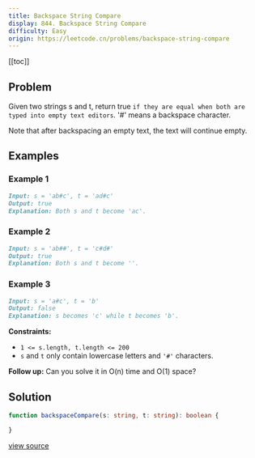 ```yaml
---
title: Backspace String Compare
display: 844. Backspace String Compare
difficulty: Easy
origin: https://leetcode.cn/problems/backspace-string-compare
---
```


[[toc]]

## Problem

Given two strings s and t, return true `if they are equal when both are typed into empty text editors`. '#' means a backspace character.

Note that after backspacing an empty text, the text will continue empty.

## Examples

### Example 1

```md
Input: s = 'ab#c', t = 'ad#c'
Output: true
Explanation: Both s and t become 'ac'.
```

### Example 2

```md
Input: s = 'ab##', t = 'c#d#'
Output: true
Explanation: Both s and t become ''.
```

### Example 3

```md
Input: s = 'a#c', t = 'b'
Output: false
Explanation: s becomes 'c' while t becomes 'b'.
```

**Constraints:**

- <code><span>1 &lt;= s.length, t.length &lt;= 200</span></code>
- <span><code>s</code> and <code>t</code> only contain lowercase letters and <code>'#'</code> characters.</span>

**Follow up:** Can you solve it in O(n) time and O(1) space?

## Solution

```ts
function backspaceCompare(s: string, t: string): boolean {

}
```

[view source](https://leetcode.cn/problems/backspace-string-compare)

